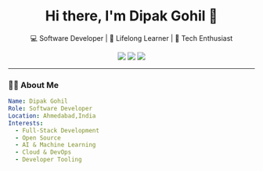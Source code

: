 <!-- Banner -->
<h1 align="center">Hi there, I'm Dipak Gohil 👋</h1>
<p align="center">
  💻 Software Developer | 🧠 Lifelong Learner | 🔧 Tech Enthusiast
</p>

<!-- Badges -->
<p align="center">
  <a href="https://your-portfolio.com" target="_blank"><img src="https://img.shields.io/badge/Portfolio-000?style=for-the-badge&logo=firefox&logoColor=white"/></a>
  <a href="https://linkedin.com/in/yourname" target="_blank"><img src="https://img.shields.io/badge/LinkedIn-0077B5?style=for-the-badge&logo=linkedin&logoColor=white"/></a>
  <a href="mailto:your.email@example.com"><img src="https://img.shields.io/badge/Email-D14836?style=for-the-badge&logo=gmail&logoColor=white"/></a>
</p>

---

### 👨‍💻 About Me

```yaml
Name: Dipak Gohil
Role: Software Developer
Location: Ahmedabad,India
Interests:
  - Full-Stack Development
  - Open Source
  - AI & Machine Learning
  - Cloud & DevOps
  - Developer Tooling
